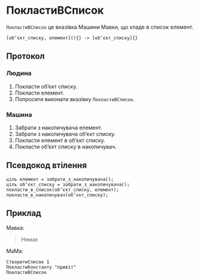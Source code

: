 # ПокластиВСписок

`ПокластиВСписок` <keyword>це</keyword> вказівка <subject>Машини Мавки</subject>, що кладе в список елемент.

```
[обʼєкт_списку, елемент](){} -> [обʼєкт_списку]{}
```

## Протокол

### Людина

1. Покласти обʼєкт списку.
2. Покласти елемент.
3. Попросити виконати вказівку `ПокластиВСписок`.

### Машина

1. Забрати з накопичувача елемент.
2. Забрати з накопичувача обʼєкт списку.
3. Покласти елемент в обʼєкт списку.
4. Покласти обʼєкт списку в накопичувач.

## Псевдокод втілення

```ціль
ціль елемент = забрати_з_накопичувача();
ціль обʼєкт_списку = забрати_з_накопичувача();
покласти_в_список(обʼєкт_списку, елемент);
покласти_в_накопичувач(обʼєкт_списку);
```

## Приклад

<subject>Мавка</subject>:

> Немає

<subject>МаМа</subject>:

```мама
СтворитиСписок 1
ПокластиКонстанту "привіт"
ПокластиВСписок
```